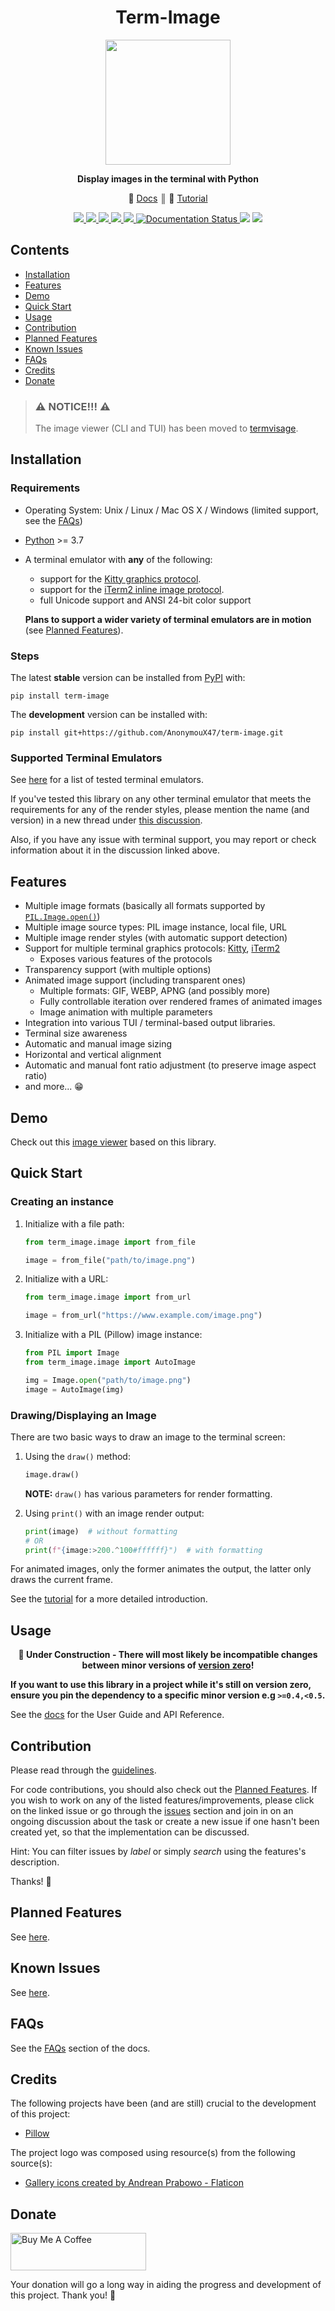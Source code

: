 <div align="center">

<h1><b>Term-Image</b></h1>

<p>
<img src="https://raw.githubusercontent.com/AnonymouX47/term-image/abca69a2cc50f60aa16d982a8f11ccd294ce50bf/docs/source/resources/logo.png" height="200">
</p>

<p>
<b>Display images in the terminal with Python</b>
</p>

<p>
   &#128214; <a href='https://term-image.readthedocs.io'>Docs</a>
    &#9553; 
   &#127979; <a href='https://term-image.readthedocs.io/en/stable/start/tutorial.html'>Tutorial</a>
</p>

<p>
   <a href='https://pypi.org/project/term-image/'>
      <img src='https://img.shields.io/pypi/v/term-image.svg'>
   </a>
   <a href='https://pepy.tech/project/term-image'>
      <img src="https://pepy.tech/badge/term-image/month">
   </a>
   <a href='https://pypi.org/project/term-image/'>
      <img src='https://img.shields.io/pypi/pyversions/term-image.svg'>
   </a>
   <a href='https://github.com/psf/black'>
      <img src='https://img.shields.io/badge/code%20style-black-000000.svg'>
   </a>
   <a href='https://github.com/AnonymouX47/term-image/actions/workflows/test.yml'>
      <img src='https://github.com/AnonymouX47/term-image/actions/workflows/test.yml/badge.svg'>
   </a>
   <a href='https://term-image.readthedocs.io'>
      <img src='https://readthedocs.org/projects/term-image/badge/?version=latest' alt='Documentation Status' />
   </a>
   <img src="https://img.shields.io/github/last-commit/AnonymouX47/term-image">
   <a href="https://twitter.com/intent/tweet?text=Display%20images%20in%20the%20terminal%20with%20Python&url=https://github.com/AnonymouX47/term-image&hashtags=developers,images,terminal,python">
      <img src="https://img.shields.io/twitter/url/http/shields.io.svg?style=social">
   </a>
</p>

</div>


## Contents
- [Installation](#installation)
- [Features](#features)
- [Demo](#demo)
- [Quick Start](#library-quick-start)
- [Usage](#usage)
- [Contribution](#contribution)
- [Planned Features](#planned-features)
- [Known Issues](#known-issues)
- [FAQs](#faqs)
- [Credits](#credits)
- [Donate](#donate)


> ### ⚠️ NOTICE!!! ⚠️
> The image viewer (CLI and TUI) has been moved to [termvisage].


## Installation

### Requirements
- Operating System: Unix / Linux / Mac OS X / Windows (limited support, see the [FAQs](https://term-image.readthedocs.io/en/stable/faqs.html))
- [Python](https://www.python.org/) >= 3.7
- A terminal emulator with **any** of the following:
  
  - support for the [Kitty graphics protocol](https://sw.kovidgoyal.net/kitty/graphics-protocol/).
  - support for the [iTerm2 inline image protocol](https://iterm2.com/documentation-images.html).
  - full Unicode support and ANSI 24-bit color support

  **Plans to support a wider variety of terminal emulators are in motion** (see [Planned Features](#planned-features)).

### Steps
The latest **stable** version can be installed from [PyPI](https://pypi.org/project/term-image) with:

```shell
pip install term-image
```

The **development** version can be installed with:

```shell
pip install git+https://github.com/AnonymouX47/term-image.git
```

### Supported Terminal Emulators
See [here](https://term-image.readthedocs.io/en/stable/start/installation.html#supported-terminal-emulators) for a list of tested terminal emulators.

If you've tested this library on any other terminal emulator that meets the requirements for any of the render styles,
please mention the name (and version) in a new thread under [this discussion](https://github.com/AnonymouX47/term-image/discussions/4).

Also, if you have any issue with terminal support, you may report or check information about it in the discussion linked above.


## Features
- Multiple image formats (basically all formats supported by [`PIL.Image.open()`](https://pillow.readthedocs.io/en/stable/handbook/image-file-formats.html))
- Multiple image source types: PIL image instance, local file, URL
- Multiple image render styles (with automatic support detection)
- Support for multiple terminal graphics protocols: [Kitty](https://sw.kovidgoyal.net/kitty/graphics-protocol/), [iTerm2](https://iterm2.com/documentation-images.html)
  - Exposes various features of the protocols
- Transparency support (with multiple options)
- Animated image support (including transparent ones)
  - Multiple formats: GIF, WEBP, APNG (and possibly more)
  - Fully controllable iteration over rendered frames of animated images
  - Image animation with multiple parameters
- Integration into various TUI / terminal-based output libraries.
- Terminal size awareness
- Automatic and manual image sizing
- Horizontal and vertical alignment
- Automatic and manual font ratio adjustment (to preserve image aspect ratio)
- and more... 😁


## Demo

Check out this [image viewer][termvisage] based on this library.


## Quick Start

### Creating an instance

1. Initialize with a file path:
   ```python
   from term_image.image import from_file
   
   image = from_file("path/to/image.png")
   ```

2. Initialize with a URL:
   ```python
   from term_image.image import from_url
   
   image = from_url("https://www.example.com/image.png")
   ```

3. Initialize with a PIL (Pillow) image instance:
   ```python
   from PIL import Image
   from term_image.image import AutoImage
   
   img = Image.open("path/to/image.png")
   image = AutoImage(img)
   ```

### Drawing/Displaying an Image

There are two basic ways to draw an image to the terminal screen:

1. Using the `draw()` method:
   ```python
   image.draw()
   ```
   **NOTE:** `draw()` has various parameters for render formatting.

2. Using `print()` with an image render output:
   ```python
   print(image)  # without formatting
   # OR
   print(f"{image:>200.^100#ffffff}")  # with formatting
   ```

For animated images, only the former animates the output, the latter only draws the current frame.

See the [tutorial](https://term-image.readthedocs.io/en/stable/start/tutorial.html) for a more detailed introduction.


## Usage

<p align="center"><b>
   🚧 Under Construction - There will most likely be incompatible changes between minor versions of
   <a href='https://semver.org/spec/v2.0.0.html#spec-item-4'>version zero</a>!
</b></p>

**If you want to use this library in a project while it's still on version zero, ensure you pin the dependency to a specific minor version e.g `>=0.4,<0.5`.**

See the [docs](https://term-image.readthedocs.io) for the User Guide and API Reference.


## Contribution

Please read through the [guidelines](https://github.com/AnonymouX47/term-image/blob/main/CONTRIBUTING.md).

For code contributions, you should also check out the [Planned Features](#planned-features).
If you wish to work on any of the listed features/improvements, please click on the linked issue or go through the [issues](https://github.com/AnonymouX47/term-image/issues) section and join in on an ongoing discussion about the task or create a new issue if one hasn't been created yet, so that the implementation can be discussed.

Hint: You can filter issues by *label* or simply *search* using the features's description.

Thanks! 💓


## Planned Features

See [here](https://term-image.readthedocs.io/en/stable/planned.html).

## Known Issues

See [here](https://term-image.readthedocs.io/en/stable/issues.html).

## FAQs

See the [FAQs](https://term-image.readthedocs.io/en/stable/faqs.html) section of the docs.

## Credits

The following projects have been (and are still) crucial to the development of this project:
- [Pillow](https://python-pillow.org)

The project logo was composed using resource(s) from the following source(s):
- [Gallery icons created by Andrean Prabowo - Flaticon](https://www.flaticon.com/free-icons/gallery)

## Donate

<a href="https://www.buymeacoffee.com/anonymoux47" target="_blank">
   <img src="https://cdn.buymeacoffee.com/buttons/v2/default-yellow.png" alt="Buy Me A Coffee" style="height: 60px !important;width: 217px !important;" >
</a>

Your donation will go a long way in aiding the progress and development of this project.
Thank you! 💓


[termvisage]: https://github.com/AnonymouX47/termvisage
